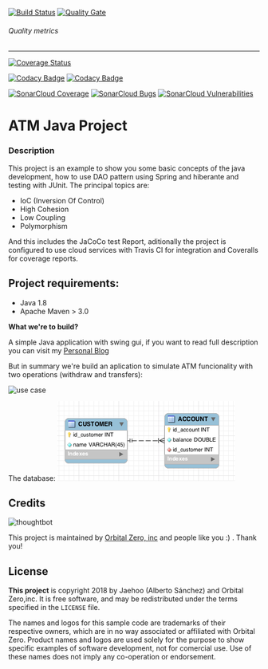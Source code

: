 
[![Build Status](https://travis-ci.org/jaehoo/oz-ex-atm-desc.svg?branch=master)](https://travis-ci.org/jaehoo/oz-ex-atm-desc) [![Quality Gate](https://sonarcloud.io/api/badges/gate?key=com.oz:atm)](https://sonarcloud.io/dashboard/index/com.oz:atm)

###### Quality metrics
---
[![Coverage Status](https://coveralls.io/repos/github/jaehoo/oz-ex-atm-desc/badge.svg?branch=master)](https://coveralls.io/github/jaehoo/oz-ex-atm-desc?branch=master)

[![Codacy Badge](https://api.codacy.com/project/badge/Coverage/5e86bf7ea8034fefbb9f845d01f955ba)](https://www.codacy.com/app/jaehoo/oz-ex-atm-desc?utm_source=github.com&utm_medium=referral&utm_content=jaehoo/oz-ex-atm-desc&utm_campaign=Badge_Coverage) [![Codacy Badge](https://api.codacy.com/project/badge/Grade/f744713b2a774b7088a5acfc4f39cf5a)](https://www.codacy.com/app/jaehoo/oz-ex-atm-desc?utm_source=github.com&utm_medium=referral&utm_content=jaehoo/oz-ex-atm-desc&utm_campaign=badger)

[![SonarCloud Coverage](https://sonarcloud.io/api/badges/measure?key=com.oz:atm&metric=coverage)](https://sonarcloud.io/component_measures/metric/coverage/list?id=com.oz%3Aatm) [![SonarCloud Bugs](https://sonarcloud.io/api/badges/measure?key=com.oz:atm&metric=bugs)](https://sonarcloud.io/component_measures/metric/reliability_rating/list?id=com.oz%3Aatm) [![SonarCloud Vulnerabilities](https://sonarcloud.io/api/badges/measure?key=com.oz:atm&metric=vulnerabilities)](https://sonarcloud.io/component_measures/metric/vulnerabilities_rating/list?id=com.oz%3Aatm)

# ATM Java Project

### Description
This project is an example to show you some basic concepts of the java development, how to use DAO pattern using Spring and hiberante and testing with JUnit. The principal topics are:

 - IoC (Inversion Of Control)
 - High Cohesion
 - Low Coupling
 - Polymorphism

And this includes the JaCoCo test Report, aditionally the project is configured to use cloud services with Travis CI for integration and Coveralls for coverage reports.

## Project requirements:

- Java 1.8
- Apache Maven > 3.0

**What we're to build?**

A simple Java application with swing gui, if you want to read full description you can visit my [Personal Blog](https://jaehoo.wordpress.com/2013/06/20/oz-ejemplo-cajero-atm/)

But in summary we're build an aplication to simulate ATM funcionality with two operations (withdraw and transfers):

![use case](https://lh5.googleusercontent.com/-jfHXGVs5r_A/UIRiCG0EH8I/AAAAAAAACrA/mf3pD3spXdE/s400/Diagramadecasodeuso.png)

The database:
![db-schema](docs/db-schema.png)

Credits
-------

![thoughtbot](https://lh6.googleusercontent.com/-gXFiyKSSZ4E/UewkL6Eez8I/AAAAAAAADpg/Phifd0oafkc/s288/OZ%2520logo.png)

This project is maintained by [Orbital Zero, inc](http://www.orbitalzero.com/community)
and people like you :) . Thank you!

License
-------

**This project** is copyright 2018 by Jaehoo (Alberto Sánchez) and Orbital Zero,inc. It is free software, and may be redistributed under the terms specified in the `LICENSE` file.

The names and logos for this sample code are trademarks of their respective owners, which are in no way associated or affiliated with Orbital Zero.
Product names and logos are used solely for the purpose to show specific examples of software development, not for comercial use. Use of these names does not imply any co-operation or endorsement.